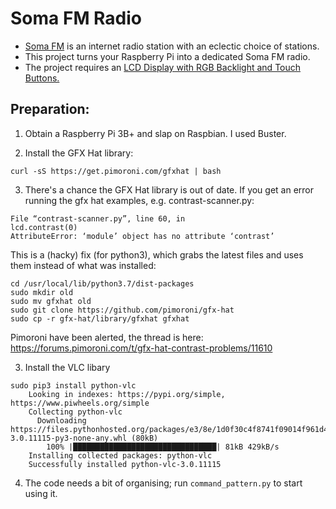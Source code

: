 
# Soma FM Radio
* [Soma FM](http://somafm.com) is an internet radio station with an eclectic choice of stations.
* This project turns your Raspberry Pi into a dedicated Soma FM radio.
* The project requires an [LCD Display with RGB Backlight and Touch Buttons.](<https://thepihut.com/products/gfx-hat-128x64-lcd-display-with-rgb-backlight-and-touch-buttons>)

## Preparation: 

 1. Obtain a Raspberry Pi 3B+ and slap on Raspbian. I used Buster.

 2. Install the GFX Hat library:
 
```
curl -sS https://get.pimoroni.com/gfxhat | bash
```

 3. There's a chance the  GFX Hat library is out of date.
    If you get an error running the gfx hat examples, e.g. contrast-scanner.py:
    
```
File “contrast-scanner.py”, line 60, in
lcd.contrast(0)
AttributeError: ‘module’ object has no attribute ‘contrast’
```

This is a (hacky) fix (for python3), which grabs the latest files and uses them instead of what was installed:

```
cd /usr/local/lib/python3.7/dist-packages
sudo mkdir old
sudo mv gfxhat old
sudo git clone https://github.com/pimoroni/gfx-hat
sudo cp -r gfx-hat/library/gfxhat gfxhat
```

Pimoroni have been alerted, the thread is here: https://forums.pimoroni.com/t/gfx-hat-contrast-problems/11610
   
 3. Install the VLC libary
``` 
sudo pip3 install python-vlc
    Looking in indexes: https://pypi.org/simple, https://www.piwheels.org/simple
    Collecting python-vlc
      Downloading https://files.pythonhosted.org/packages/e3/8e/1d0f30c4f8741f09014f961d49c55b1590d546e2199a54f396d288e978dd/python_vlc-3.0.11115-py3-none-any.whl (80kB)
        100% |████████████████████████████████| 81kB 429kB/s 
    Installing collected packages: python-vlc
    Successfully installed python-vlc-3.0.11115
```
 4. The code needs a bit of organising; run `command_pattern.py` to start using it.
